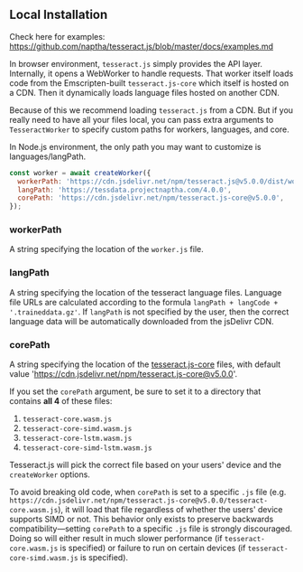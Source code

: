 ## Local Installation

Check here for examples: https://github.com/naptha/tesseract.js/blob/master/docs/examples.md 

In browser environment, `tesseract.js` simply provides the API layer. Internally, it opens a WebWorker to handle requests. That worker itself loads code from the Emscripten-built `tesseract.js-core` which itself is hosted on a CDN. Then it dynamically loads language files hosted on another CDN.

Because of this we recommend loading `tesseract.js` from a CDN. But if you really need to have all your files local, you can pass extra arguments to `TesseractWorker` to specify custom paths for workers, languages, and core.

In Node.js environment, the only path you may want to customize is languages/langPath.

```javascript
const worker = await createWorker({
  workerPath: 'https://cdn.jsdelivr.net/npm/tesseract.js@v5.0.0/dist/worker.min.js',
  langPath: 'https://tessdata.projectnaptha.com/4.0.0',
  corePath: 'https://cdn.jsdelivr.net/npm/tesseract.js-core@v5.0.0',
});
```

### workerPath
A string specifying the location of the `worker.js` file.

### langPath
A string specifying the location of the tesseract language files. Language file URLs are calculated according to the formula `langPath + langCode + '.traineddata.gz'`.  If `langPath` is not specified by the user, then the correct language data will be automatically downloaded from the jsDelivr CDN. 

### corePath
A string specifying the location of the [tesseract.js-core](https://github.com/naptha/tesseract.js-core) files, with default value 'https://cdn.jsdelivr.net/npm/tesseract.js-core@v5.0.0'.

If you set the `corePath` argument, be sure to set it to a directory that contains **all 4** of these files:

1. `tesseract-core.wasm.js`
2. `tesseract-core-simd.wasm.js`
3. `tesseract-core-lstm.wasm.js`
4. `tesseract-core-simd-lstm.wasm.js`

Tesseract.js will pick the correct file based on your users' device and the `createWorker` options. 

To avoid breaking old code, when `corePath` is set to a specific `.js` file (e.g. `https://cdn.jsdelivr.net/npm/tesseract.js-core@v5.0.0/tesseract-core.wasm.js`), it will load that file regardless of whether the users' device supports SIMD or not.  This behavior only exists to preserve backwards compatibility—setting `corePath` to a specific `.js` file is strongly discouraged.  Doing so will either result in much slower performance (if `tesseract-core.wasm.js` is specified) or failure to run on certain devices (if `tesseract-core-simd.wasm.js` is specified).
